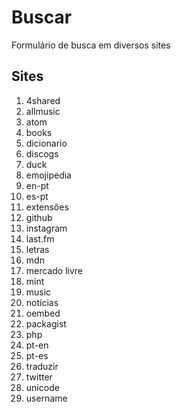 # Buscar
Formulário de busca em diversos sites

## Sites
1. 4shared
1. allmusic
1. atom
1. books
1. dicionario
1. discogs
1. duck
1. emojipedia
1. en-pt
1. es-pt
1. extensões
1. github
1. instagram
1. last.fm
1. letras
1. mdn
1. mercado livre
1. mint
1. music
1. notícias
1. oembed
1. packagist
1. php
1. pt-en
1. pt-es
1. traduzir
1. twitter
1. unicode
1. username
